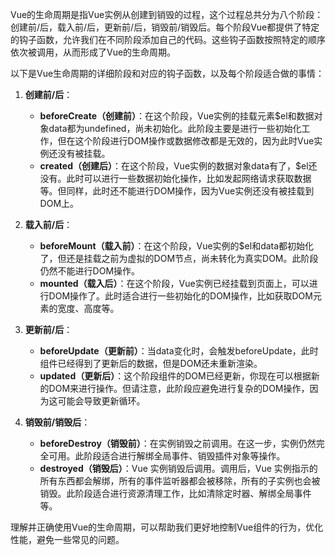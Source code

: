 Vue的生命周期是指Vue实例从创建到销毁的过程，这个过程总共分为八个阶段：创建前/后，载入前/后，更新前/后，销毁前/销毁后。每个阶段Vue都提供了特定的钩子函数，允许我们在不同阶段添加自己的代码。这些钩子函数按照特定的顺序依次被调用，从而形成了Vue的生命周期。

以下是Vue生命周期的详细阶段和对应的钩子函数，以及每个阶段适合做的事情：

1. **创建前/后**：


	* **beforeCreate（创建前）**：在这个阶段，Vue实例的挂载元素$el和数据对象data都为undefined，尚未初始化。此阶段主要是进行一些初始化工作，但在这个阶段进行DOM操作或数据修改都是无效的，因为此时Vue实例还没有被挂载。
	* **created（创建后）**：在这个阶段，Vue实例的数据对象data有了，$el还没有。此时可以进行一些数据初始化操作，比如发起网络请求获取数据等。但同样，此时还不能进行DOM操作，因为Vue实例还没有被挂载到DOM上。
2. **载入前/后**：


	* **beforeMount（载入前）**：在这个阶段，Vue实例的$el和data都初始化了，但还是挂载之前为虚拟的DOM节点，尚未转化为真实DOM。此阶段仍然不能进行DOM操作。
	* **mounted（载入后）**：在这个阶段，Vue实例已经挂载到页面上，可以进行DOM操作了。此时适合进行一些初始化的DOM操作，比如获取DOM元素的宽度、高度等。
3. **更新前/后**：


	* **beforeUpdate（更新前）**：当data变化时，会触发beforeUpdate，此时组件已经得到了更新后的数据，但是DOM还未重新渲染。
	* **updated（更新后）**：这个阶段组件的DOM已经更新，你现在可以根据新的DOM来进行操作。但请注意，此阶段应避免进行复杂的DOM操作，因为这可能会导致更新循环。
4. **销毁前/销毁后**：


	* **beforeDestroy（销毁前）**：在实例销毁之前调用。在这一步，实例仍然完全可用。此阶段适合进行解绑全局事件、销毁插件对象等操作。
	* **destroyed（销毁后）**：Vue 实例销毁后调用。调用后，Vue 实例指示的所有东西都会解绑，所有的事件监听器都会被移除，所有的子实例也会被销毁。此阶段适合进行资源清理工作，比如清除定时器、解绑全局事件等。

理解并正确使用Vue的生命周期，可以帮助我们更好地控制Vue组件的行为，优化性能，避免一些常见的问题。